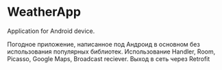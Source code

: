 # WeatherApp
Application for Android device.

Погодное приложение, написанное под Андроид в основном без использования популярных библиотек.
Использование Handler, Room, Picasso, Google Maps, Broadcast reciever. 
Выход в сеть через Retrofit
